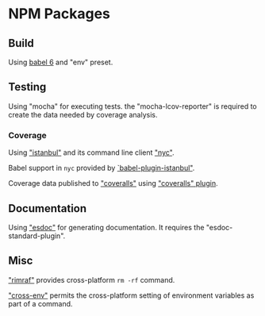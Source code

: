 # NPM Packages

## Build

Using [babel 6](https://babeljs.io/) and "env" preset.

## Testing

Using "mocha" for executing tests. the "mocha-lcov-reporter" is required to create the data needed by coverage analysis.

### Coverage

Using ["istanbul"](https://github.com/gotwarlost/istanbul) and its command line client ["nyc"](https://github.com/istanbuljs/nyc). 

Babel support in `nyc` provided by [`babel-plugin-istanbul"](https://www.npmjs.com/package/nyc#use-with-babel-plugin-istanbul-for-babel-support).

Coverage data published to ["coveralls"](https://coveralls.io/) using ["coveralls" plugin](https://github.com/nickmerwin/node-coveralls).

## Documentation

Using ["esdoc"](https://esdoc.org/) for generating documentation. It requires the "esdoc-standard-plugin".

## Misc

["rimraf"](https://github.com/isaacs/rimraf) provides cross-platform `rm -rf` command.

["cross-env"](https://www.npmjs.com/package/cross-env) permits the cross-platform setting of environment variables as part of a command.
